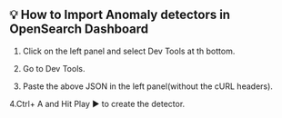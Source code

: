 ## 💡 How to Import Anomaly detectors in OpenSearch Dashboard
1. Click on the left panel and select Dev Tools at th bottom.

2. Go to Dev Tools.

3. Paste the above JSON in the left panel(without the cURL headers).

4.Ctrl+ A and Hit Play ▶️ to create the detector.